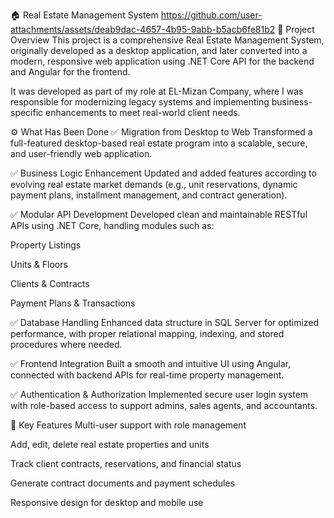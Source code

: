 🏠 Real Estate Management System
https://github.com/user-attachments/assets/deab9dac-4657-4b95-9abb-b5acb6fe81b2
📌 Project Overview
This project is a comprehensive Real Estate Management System, originally developed as a desktop application, and later converted into a modern, responsive web application using .NET Core API for the backend and Angular for the frontend.

It was developed as part of my role at EL-Mizan Company, where I was responsible for modernizing legacy systems and implementing business-specific enhancements to meet real-world client needs.

⚙️ What Has Been Done
✅ Migration from Desktop to Web
Transformed a full-featured desktop-based real estate program into a scalable, secure, and user-friendly web application.

✅ Business Logic Enhancement
Updated and added features according to evolving real estate market demands (e.g., unit reservations, dynamic payment plans, installment management, and contract generation).

✅ Modular API Development
Developed clean and maintainable RESTful APIs using .NET Core, handling modules such as:

Property Listings

Units & Floors

Clients & Contracts

Payment Plans & Transactions

✅ Database Handling
Enhanced data structure in SQL Server for optimized performance, with proper relational mapping, indexing, and stored procedures where needed.

✅ Frontend Integration
Built a smooth and intuitive UI using Angular, connected with backend APIs for real-time property management.

✅ Authentication & Authorization
Implemented secure user login system with role-based access to support admins, sales agents, and accountants.

🎯 Key Features
Multi-user support with role management

Add, edit, delete real estate properties and units

Track client contracts, reservations, and financial status

Generate contract documents and payment schedules

Responsive design for desktop and mobile use



